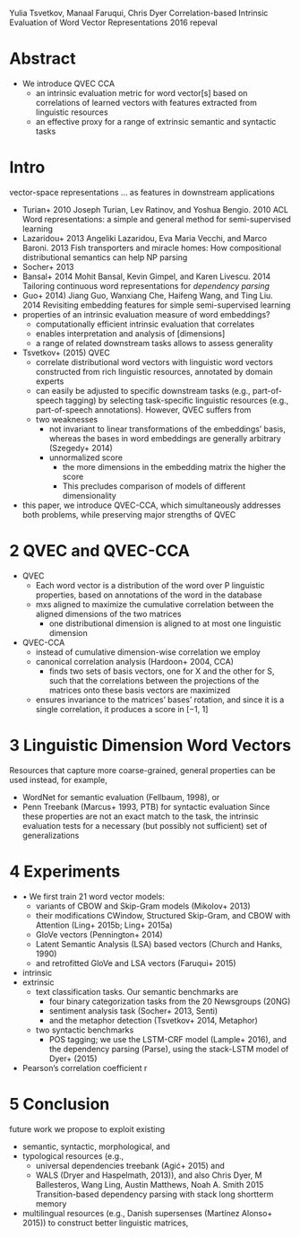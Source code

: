 Yulia Tsvetkov, Manaal Faruqui, Chris Dyer
Correlation-based Intrinsic Evaluation of Word Vector Representations
2016 repeval

# Abstract

* We introduce QVEC CCA
  * an intrinsic evaluation metric for word vector[s]
    based on correlations of learned vectors
    with features extracted from linguistic resources
  * an effective proxy for a range of extrinsic semantic and syntactic tasks

# Intro

vector-space representations ... as features in downstream applications
  * Turian+ 2010
    Joseph Turian, Lev Ratinov, and Yoshua Bengio. 2010 ACL
    Word representations:
      a simple and general method for semi-supervised learning
  * Lazaridou+ 2013
    Angeliki Lazaridou, Eva Maria Vecchi, and Marco Baroni. 2013
    Fish transporters and miracle homes:
      How compositional distributional semantics can help NP parsing
  * Socher+ 2013
  * Bansal+ 2014
    Mohit Bansal, Kevin Gimpel, and Karen Livescu.  2014
    Tailoring continuous word representations for _dependency parsing_
  * Guo+ 2014)
    Jiang Guo, Wanxiang Che, Haifeng Wang, and Ting Liu. 2014
    Revisiting embedding features for simple semi-supervised learning
* properties of an intrinsic evaluation measure of word embeddings?
  * computationally efficient intrinsic evaluation that correlates
  * enables interpretation and analysis of [dimensions]
  * a range of related downstream tasks allows to assess generality
* Tsvetkov+ (2015) QVEC
  * correlate distributional word vectors with linguistic word vectors
    constructed from rich linguistic resources, annotated by domain experts
  * can easily be adjusted to specific downstream tasks (e.g., part-of-speech
    tagging) by selecting task-specific linguistic resources (e.g.,
    part-of-speech annotations). However, QVEC suffers from
  * two weaknesses
    * not invariant to linear transformations of the embeddings’ basis, whereas
      the bases in word embeddings are generally arbitrary (Szegedy+ 
      2014)
    * unnormalized score
      * the more dimensions in the embedding matrix the higher the score
      * This precludes comparison of models of different dimensionality
* this paper, we introduce QVEC-CCA, which simultaneously addresses both
  problems, while preserving major strengths of QVEC

# 2 QVEC and QVEC-CCA

* QVEC
  * Each word vector is a distribution of the word over P linguistic
    properties, based on annotations of the word in the database
  * mxs aligned to maximize the cumulative correlation
    between the aligned dimensions of the two matrices
    * one distributional dimension is aligned to
      at most one linguistic dimension
* QVEC-CCA
  * instead of cumulative dimension-wise correlation we employ
  * canonical correlation analysis (Hardoon+ 2004, CCA)
    * finds two sets of basis vectors, one for X and the other for S,
      such that the correlations between the projections of the matrices onto
      these basis vectors are maximized
  * ensures invariance to the matrices’ bases’ rotation, and since it is a
    single correlation, it produces a score in [−1, 1]

# 3 Linguistic Dimension Word Vectors

Resources that capture more coarse-grained, general properties can be used
instead, for example,
  * WordNet for semantic evaluation (Fellbaum, 1998), or
  * Penn Treebank (Marcus+ 1993, PTB) for syntactic evaluation
Since these properties are not an exact match to the task, the intrinsic
evaluation tests for a necessary (but possibly not sufficient) set of
generalizations

# 4 Experiments

* • We first train 21 word vector models:
  * variants of CBOW and Skip-Gram models (Mikolov+ 2013)
  * their modifications CWindow, Structured Skip-Gram, and CBOW with Attention
    (Ling+ 2015b; Ling+ 2015a)
  * GloVe vectors (Pennington+ 2014)
  * Latent Semantic Analysis (LSA) based vectors (Church and Hanks, 1990)
  * and retrofitted GloVe and LSA vectors (Faruqui+ 2015)
* intrinsic
* extrinsic
  * text classification tasks. Our semantic benchmarks are
    * four binary categorization tasks from the 20 Newsgroups (20NG)
    * sentiment analysis task (Socher+ 2013, Senti)
    * and the metaphor detection (Tsvetkov+ 2014, Metaphor)
  * two syntactic benchmarks
    * POS tagging; we use the LSTM-CRF model (Lample+ 2016), and the
      dependency parsing (Parse), using the
        stack-LSTM model of Dyer+ (2015)
* Pearson’s correlation coefficient r

# 5 Conclusion

future work we propose to exploit existing
  * semantic, syntactic, morphological, and
  * typological resources (e.g.,
    * universal dependencies treebank (Agić+ 2015) and
    * WALS (Dryer and Haspelmath, 2013)), and also
      Chris Dyer, M Ballesteros, Wang Ling, Austin Matthews, Noah A. Smith
      2015
      Transition-based dependency parsing with stack long shortterm memory
  * multilingual resources (e.g., Danish supersenses (Martínez Alonso+ 2015))
to construct better linguistic matrices,
